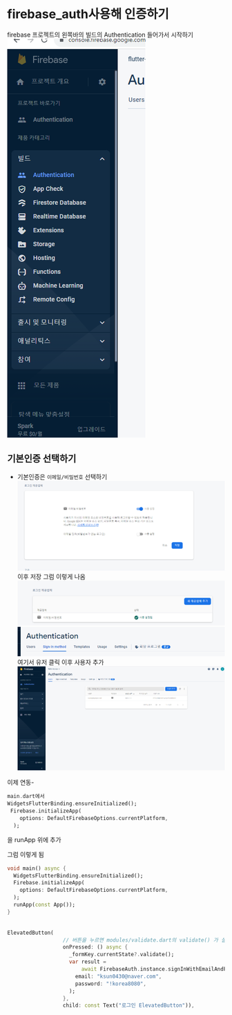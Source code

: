 # firebase_auth사용해 인증하기

firebase 프로젝트의 왼쪽바의 빌드의 Authentication 들어가서 시작하기 ![Alt text](image-15.png)

## 기본인증 선택하기

- 기본인증은 `이메일/비밀번호` 선택하기
  ![Alt text](image-16.png) 이후 저장
  그럼 이렇게 나옴 ![Alt text](image-17.png)
  ![Alt text](image-18.png) 여기서 유저 클릭
  이후 사용자 추가
  ![Alt text](image-19.png)

이제 연동-

```dart
main.dart에서
WidgetsFlutterBinding.ensureInitialized();
 Firebase.initializeApp(
    options: DefaultFirebaseOptions.currentPlatform,
  );
```

을 runApp 위에 추가

그럼 이렇게 됨

```dart
void main() async {
  WidgetsFlutterBinding.ensureInitialized();
  Firebase.initializeApp(
    options: DefaultFirebaseOptions.currentPlatform,
  );
  runApp(const App());
}
```

<!-- 그리고 login_page에서 버튼을 다음과 같이 변경 -->

```dart

ElevatedButton(
                  // 버튼을 누르면 modules/validate.dart의 validate() 가 실행되고 유효성 검사 실행됨
                  onPressed: () async {
                    _formKey.currentState?.validate();
                    var result =
                        await FirebaseAuth.instance.signInWithEmailAndPassword(
                      email: "ksun0430@naver.com",
                      password: "!korea8080",
                    );
                  },
                  child: const Text("로그인 ElevatedButton")),
```
